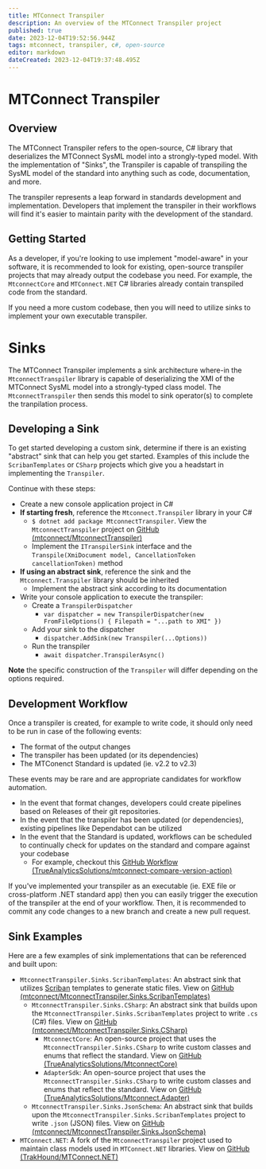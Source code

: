 ```yaml
---
title: MTConnect Transpiler
description: An overview of the MTConnect Transpiler project
published: true
date: 2023-12-04T19:52:56.944Z
tags: mtconnect, transpiler, c#, open-source
editor: markdown
dateCreated: 2023-12-04T19:37:48.495Z
---
```


# MTConnect Transpiler
## Overview
The MTConnect Transpiler refers to the open-source, C# library that deserializes the MTConnect SysML model into a strongly-typed model. With the implementation of "Sinks", the Transpiler is capable of transpiling the SysML model of the standard into anything such as code, documentation, and more.

The transpiler represents a leap forward in standards development and implementation. Developers that implement the transpiler in their workflows will find it's easier to maintain parity with the development of the standard.

## Getting Started
As a developer, if you're looking to use implement "model-aware" in your software, it is recommended to look for existing, open-source transpiler projects that may already output the codebase you need. For example, the `MtconnectCore` and `MTConnect.NET` C# libraries already contain transpiled code from the standard.

If you need a more custom codebase, then you will need to utilize sinks to implement your own executable transpiler.

# Sinks
The MTConnect Transpiler implements a sink architecture where-in the `MtconnectTranspiler` library is capable of deserializing the XMI of the MTConnect SysML model into a strongly-typed class model. The `MtconnectTranspiler` then sends this model to sink operator(s) to complete the tranpilation process.

## Developing a Sink
To get started developing a custom sink, determine if there is an existing "abstract" sink that can help you get started. Examples of this include the `ScribanTemplates` or `CSharp` projects which give you a headstart in implementing the `Transpiler`.

Continue with these steps:
 - Create a new console application project in C#
 - **If starting fresh**, reference the `Mtconnect.Transpiler` library in your C#
   - `$ dotnet add package MtconnectTranspiler`. View the `MtconnectTranspiler` project on [GitHub (mtconnect/MtconnectTranspiler)](https://github.com/mtconnect/MtconnectTranspiler)
   - Implement the `ITranspilerSink` interface and the `Transpile(XmiDocument model, CancellationToken cancellationToken)` method
 - **If using an abstract sink**, reference the sink and the `Mtconnect.Transpiler` library should be inherited
   - Implement the abstract sink according to its documentation
 - Write your console application to execute the transpiler:
   - Create a `TranspilerDispatcher`
     - `var dispatcher = new TranspilerDispatcher(new FromFileOptions() { Filepath = "...path to XMI" })`
   - Add your sink to the dispatcher
     - `dispatcher.AddSink(new Transpiler(...Options))`
   - Run the transpiler
     - `await dispatcher.TranspilerAsync()`

**Note** the specific construction of the `Transpiler` will differ depending on the options required.

## Development Workflow
Once a transpiler is created, for example to write code, it should only need to be run in case of the following events:

 - The format of the output changes
 - The transpiler has been updated (or its dependencies)
 - The MTConenct Standard is updated (ie. v2.2 to v2.3)
 
These events may be rare and are appropriate candidates for workflow automation.

 - In the event that format changes, developers could create pipelines based on Releases of their git repositories.
 - In the event that the transpiler has been updated (or dependencies), existing pipelines like Dependabot can be utilized
 - In the event that the Standard is updated, workflows can be scheduled to continually check for updates on the standard and compare against your codebase
   - For example, checkout this [GitHub Workflow (TrueAnalyticsSolutions/mtconnect-compare-version-action)](https://github.com/marketplace/actions/tams-mtconnect-version-comparator)
 
If you've implemented your transpiler as an executable (ie. EXE file or cross-platform .NET standard app) then you can easily trigger the execution of the transpiler at the end of your workflow. Then, it is recommended to commit any code changes to a new branch and create a new pull request.



## Sink Examples
Here are a few examples of sink implementations that can be referenced and built upon:

 - `MtconnectTranspiler.Sinks.ScribanTemplates`: An abstract sink that utilizes [Scriban](https://github.com/scriban/scriban) templates to generate static files. View on [GitHub (mtconnect/MtconnectTranspiler.Sinks.ScribanTemplates)](https://github.com/mtconnect/MtconnectTranspiler.Sinks.ScribanTemplates)
   - `MtconnectTranspiler.Sinks.CSharp`: An abstract sink that builds upon the `MtconnectTranspiler.Sinks.ScribanTemplates` project to write `.cs` (C#) files. View on [GitHub (mtconnect/MtconnectTranspiler.Sinks.CSharp)](https://github.com/mtconnect/MtconnectTranspiler.Sinks.CSharp)
     - `MtconnectCore`: An open-source project that uses the `MtconnectTranspiler.Sinks.CSharp` to write custom classes and enums that reflect the standard. View on [GitHub (TrueAnalyticsSolutions/MtconnectCore)](https://github.com/TrueAnalyticsSolutions/MtconnectCore)
     - `AdapterSdk`: An open-source project that uses the `MtconnectTranspiler.Sinks.CSharp` to write custom classes and enums that reflect the standard. View on [GitHub (TrueAnalyticsSolutions/Mtconnect.Adapter)](https://github.com/TrueAnalyticsSolutions/Mtconnect.Adapter)
   - `MtconnectTranspiler.Sinks.JsonSchema`: An abstract sink that builds upon the `MtconnectTranspiler.Sinks.ScribanTemplates` project to write `.json` (JSON) files. View on [GitHub (mtconnect/MtconnectTranspiler.Sinks.JsonSchema)](https://github.com/mtconnect/MtconnectTranspiler.Sinks.JsonSchema)
 - `MTConnect.NET`: A fork of the `MtconnectTranspiler` project used to maintain class models used in `MTConnect.NET` libraries. View on [GitHub (TrakHound/MTConnect.NET)](https://github.com/TrakHound/MTConnect.NET)
